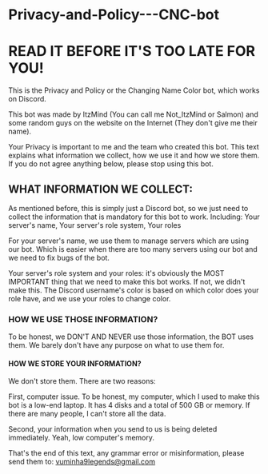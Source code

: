 # Privacy-and-Policy---CNC-bot

# READ IT BEFORE IT'S TOO LATE FOR YOU!

This is the Privacy and Policy or the Changing Name Color bot, which works on Discord.

This bot was made by ItzMind (You can call me Not_ItzMind or Salmon) and some random guys on the website on the Internet 
(They don't give me their name).

Your Privacy is important to me and the team who created this bot. This text explains what information we collect, how we use it and
how we store them. If you do not agree anything below, please stop using this bot.

## WHAT INFORMATION WE COLLECT:

As mentioned before, this is simply just a Discord bot, so we just need to collect the information that is mandatory for this bot to work.
Including:
Your server's name,
Your server's role system,
Your roles

For your server's name, we use them to manage servers which are using our bot. Which is easier when there are too many servers
using our bot and we need to fix bugs of the bot.

Your server's role system and your roles: it's obviously the MOST IMPORTANT thing that we need to make this bot works. If not,
we didn't make this. The Discord username's color is based on which color does your role have, and we use your roles to change color.

### HOW WE USE THOSE INFORMATION?

To be honest, we DON'T AND NEVER use those information, the BOT uses them.
We barely don't have any purpose on what to use them for.

#### HOW WE STORE YOUR INFORMATION?

We don't store them. There are two reasons:

First, computer issue. To be honest, my computer, which I used to make this bot is a low-end laptop. It has 4 disks and a total of
500 GB or memory. If there are many people, I can't store all the data.

Second, your information when you send to us is being deleted immediately. Yeah, low computer's memory.

That's the end of this text, any grammar error or misinformation, please send them to:
vuminha9legends@gmail.com
